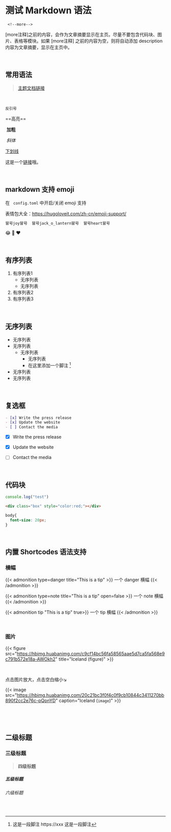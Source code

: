 # 测试 Markdown 语法


 <!--more-->

```
 <!--more-->
```

[more注释]之前的内容，会作为文章摘要显示在主页。尽量不要包含代码块、图片、表格等模块。如果 [more注释] 之前的内容为空，则将自动添加 description 内容为文章摘要，显示在主页中。

​	

## 常用语法

>   [主题文档链接](https://hugoloveit.com/zh-cn/theme-documentation-content/#3-%E5%86%85%E5%AE%B9%E6%91%98%E8%A6%81)

  ​

`反引号` 		

  ==高亮==   	

​	**加粗**   	

​	*斜体*  		

  <u>下划线</u>

这是一个[链接](https://gohugo.io/getting-started/quick-start/)哦。

​		  

## markdown 支持 emoji

在 ` config.toml` 中开启/关闭 emoji 支持

表情包大全：https://hugoloveit.com/zh-cn/emoji-support/

```html
冒号joy冒号  冒号jack_o_lantern冒号  冒号heart冒号
```

:joy:  :jack_o_lantern:  :heart:

​	

## 有序列表

1.  有序列表1
    +    无序列表
    +    无序列表
2.  有序列表2
3.  有序列表3




​	

## 无序列表

+   无序列表
+   无序列表
    +   无序列表
        +   无序列表
        +   在这里添加一个脚注 [^1]
+   无序列表
+   无序列表

[^1]: 这是一段脚注 https://xxx 这是一段脚注

​	



## 复选框

```markdown
- [x] Write the press release
- [x] Update the website
- [ ] Contact the media
```

- [x] Write the press release
- [x] Update the website
- [ ] Contact the media



​	

## 代码块


```js
console.log("test")
```

```html
<div class="box" style="color:red;"></div>
```

```css
body{
  font-size: 20px;
}
```



​	

## 内置 Shortcodes 语法支持

### 横幅

{{< admonition type=danger title="This is a tip" >}}
一个 danger 横幅
{{< /admonition >}}

{{< admonition type=note title="This is a tip" open=false >}}
一个 note 横幅
{{< /admonition >}}

{{< admonition tip "This is a tip" true>}}
一个 tip 横幅
{{< /admonition >}}

​	

### 图片

{{< figure src="https://hbimg.huabanimg.com/c9cf14bc56fa58565aae5d7ca5fa568e9c791b572e18a-AWOkh2" title="Iceland (figure)" >}}

​	

点击图片放大，点击空白缩小↘

{{< image src="https://hbimg.huabanimg.com/20c21bc3f0f4c0f9cb10844c3411270bb890f2cc2e76c-pQpnYD" caption="Iceland (`image`)"   >}}



​	

​	

##  二级标题

### 三级标题

>   #### 四级标题

##### 五级标题

###### 六级标题

​	
